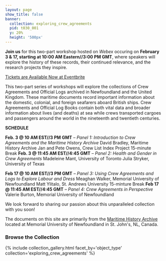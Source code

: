 ```yaml
---
layout: page
show_title: false
banner:
  collection: exploring_crew_agreements
  pid: t030_001
  y: 20%
  height: '500px'
---
```


__Join us__ for this two-part workshop hosted on _Webex_ occuring on __February 3 & 17, starting at 10:00 AM Eastern//3:00 PM GMT__, where speakers will explore the history of these records, their continued relevance, and the research projects they inspire.

[Tickets are Available Now at Eventbrite](https://exploring-british-imperial-crew-agreements.eventbrite.com)

This two-part series of workshops will explore the collections of Crew Agreements and Official Logs archived in Newfoundland and the United Kingdom. These maritime documents record important information about the domestic, colonial, and foreign seafarers aboard British ships. Crew Agreements and Official Log Books contain both vital data and broader information about lives (and deaths) at sea while crews transported cargoes and passengers around the world in the nineteenth and twentieth centuries.

__SCHEDULE__

__Feb. 3 @ 10 AM EST//3 PM GMT__ – _Panel 1: Introduction to Crew Agreements and the Maritime History Archive_
David Bradley, Maritime History Archive
Jan and Pete Owens, Crew List Index Project
15-minute Break
__Feb. 3 @ 11:45 AM EST//4:45 GMT__ – _Panel 2: Health and Gender in Crew Agreements_
Madeleine Mant, University of Toronto
Julia Stryker, University of Texas

__Feb 17 @ 10 AM EST//3 PM GMT__ – _Panel 3: Using Crew Agreements and Logs to Explore Labour and Dress_
Meaghan Walker, Memorial University of Newfoundland
Matt Ylitalo, St. Andrews University
15-minture Break
__Feb 17 @ 11:45 AM EST//4:45 GMT__ – _Panel 4: Crew Agreements in Perspective_
Valerie Burton, Memorial University of Newfoundland

We look forward to sharing our passion about this unparalleled collection with you soon!

The documents on this site are primarily from the [Maritime History Archive](https://www.mun.ca/mha/) located at Memorial University of Newfoundland in St. John's, NL, Canada.

### Browse the Collection

{% include collection_gallery.html facet_by='object_type' collection='exploring_crew_agreements' %}
